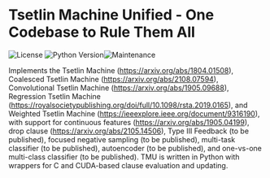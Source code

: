 # Tsetlin Machine Unified - One Codebase to Rule Them All
![License](https://img.shields.io/github/license/microsoft/interpret.svg?style=flat-square) ![Python Version](https://img.shields.io/pypi/pyversions/interpret.svg?style=flat-square)![Maintenance](https://img.shields.io/maintenance/yes/2022?style=flat-square)

Implements the Tsetlin Machine (https://arxiv.org/abs/1804.01508), Coalesced Tsetlin Machine (https://arxiv.org/abs/2108.07594), Convolutional Tsetlin Machine (https://arxiv.org/abs/1905.09688), Regression Tsetlin Machine (https://royalsocietypublishing.org/doi/full/10.1098/rsta.2019.0165), and Weighted Tsetlin Machine (https://ieeexplore.ieee.org/document/9316190), with support for continuous features (https://arxiv.org/abs/1905.04199), drop clause (https://arxiv.org/abs/2105.14506), Type III Feedback (to be published), focused negative sampling (to be published), multi-task classifier (to be published), autoencoder (to be published), and one-vs-one multi-class classifier (to be published). TMU is written in Python with wrappers for C and CUDA-based clause evaluation and updating.
